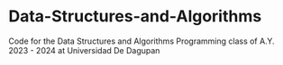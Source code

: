 # Data-Structures-and-Algorithms
Code for the Data Structures and Algorithms Programming class of A.Y. 2023 - 2024 at Universidad De Dagupan
